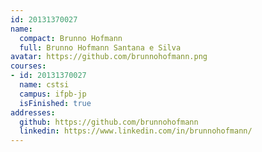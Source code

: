 ```yaml
---
id: 20131370027
name:
  compact: Brunno Hofmann
  full: Brunno Hofmann Santana e Silva
avatar: https://github.com/brunnohofmann.png
courses:
- id: 20131370027
  name: cstsi
  campus: ifpb-jp
  isFinished: true
addresses:
  github: https://github.com/brunnohofmann
  linkedin: https://www.linkedin.com/in/brunnohofmann/
---
```


